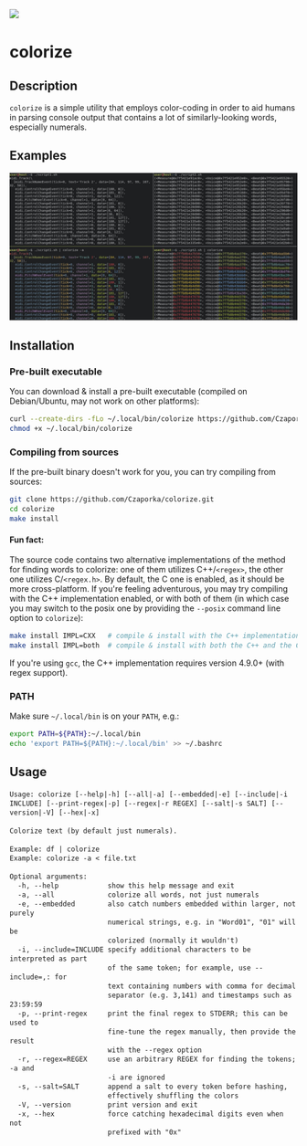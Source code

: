 ![](https://github.com/Czaporka/colorize/workflows/build/badge.svg)

# colorize

## Description
`colorize` is a simple utility that employs color-coding in order to aid humans in parsing console output that contains a lot of similarly-looking words, especially numerals.

## Examples
![](docs/examples.jpeg)

## Installation
### Pre-built executable
You can download & install a pre-built executable (compiled on Debian/Ubuntu, may not work on other platforms):
```bash
curl --create-dirs -fLo ~/.local/bin/colorize https://github.com/Czaporka/colorize/releases/download/v1.4.0/colorize
chmod +x ~/.local/bin/colorize
```
### Compiling from sources
If the pre-built binary doesn't work for you, you can try compiling from sources:
```bash
git clone https://github.com/Czaporka/colorize.git
cd colorize
make install
```
#### Fun fact:
The source code contains two alternative implementations of the method
for finding words to colorize: one of them utilizes C++/`<regex>`, the
other one utilizes C/`<regex.h>`. By default, the C one is enabled, as
it should be more cross-platform. If you're feeling adventurous, you
may try compiling with the C++ implementation enabled, or with both of
them (in which case you may switch to the posix one by providing the
`--posix` command line option to `colorize`):
```bash
make install IMPL=CXX   # compile & install with the C++ implementation enabled
make install IMPL=both  # compile & install with both the C++ and the C implementations enabled
```
If you're using `gcc`, the C++ implementation requires version 4.9.0+ (with regex support).
### PATH
Make sure `~/.local/bin` is on your `PATH`, e.g.:
```bash
export PATH=${PATH}:~/.local/bin
echo 'export PATH=${PATH}:~/.local/bin' >> ~/.bashrc
```

## Usage
```
Usage: colorize [--help|-h] [--all|-a] [--embedded|-e] [--include|-i INCLUDE] [--print-regex|-p] [--regex|-r REGEX] [--salt|-s SALT] [--version|-V] [--hex|-x]

Colorize text (by default just numerals).

Example: df | colorize
Example: colorize -a < file.txt

Optional arguments:
  -h, --help            show this help message and exit
  -a, --all             colorize all words, not just numerals
  -e, --embedded        also catch numbers embedded within larger, not purely
                        numerical strings, e.g. in "Word01", "01" will be
                        colorized (normally it wouldn't)
  -i, --include=INCLUDE specify additional characters to be interpreted as part
                        of the same token; for example, use --include=,: for
                        text containing numbers with comma for decimal
                        separator (e.g. 3,141) and timestamps such as 23:59:59
  -p, --print-regex     print the final regex to STDERR; this can be used to
                        fine-tune the regex manually, then provide the result
                        with the --regex option
  -r, --regex=REGEX     use an arbitrary REGEX for finding the tokens; -a and
                        -i are ignored
  -s, --salt=SALT       append a salt to every token before hashing,
                        effectively shuffling the colors
  -V, --version         print version and exit
  -x, --hex             force catching hexadecimal digits even when not
                        prefixed with "0x"
```
